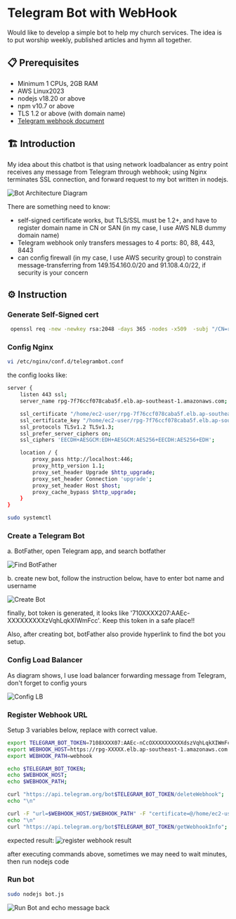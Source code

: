 # Telegram Bot with WebHook

Would like to develop a simple bot to help my church services. The idea is to put worship weekly, published articles and hymn all together. 

## 📋 Prerequisites

- Minimum 1 CPUs, 2GB RAM
- AWS Linux2023
- nodejs v18.20 or above
- npm v10.7 or above
- TLS 1.2 or above (with domain name)
- <a href='https://core.telegram.org/bots/webhooks'>Telegram webhook document</a>


## 🏗️ Introduction

My idea about this chatbot is that using network loadbalancer as entry point receives any message from Telegram through webhook; using Nginx terminates SSL connection, and forward request to my bot written in nodejs.

![Bot Architecture Diagram](./telegrambot.png)

There are something need to know:
- self-signed certificate works, but TLS/SSL must be 1.2+, and have to register domain name in CN or SAN (in my case, I use AWS NLB dummy domain name)
- Telegram webhook only transfers messages to 4 ports: 80, 88, 443, 8443
- can config firewall (in my case, I use AWS security group) to constrain message-transferring from 149.154.160.0/20 and 91.108.4.0/22, if security is your concern

## ⚙️ Instruction 

### Generate Self-Signed cert

```bash
 openssl req -new -newkey rsa:2048 -days 365 -nodes -x509  -subj "/CN=rpg-XXXXX.elb.ap-southeast-1.amazonaws.com" -keyout rpg-XXXX.elb.ap-southeast-1.amazonaws.com.key -out rpg-XXXX.elb.ap-southeast-1.amazonaws.com.crt
```

### Config Nginx

```bash
vi /etc/nginx/conf.d/telegrambot.conf 
```
the config looks like:

```bash
server {
    listen 443 ssl;
    server_name rpg-7f76ccf078caba5f.elb.ap-southeast-1.amazonaws.com;

    ssl_certificate "/home/ec2-user/rpg-7f76ccf078caba5f.elb.ap-southeast-1.amazonaws.com.crt";
    ssl_certificate_key "/home/ec2-user/rpg-7f76ccf078caba5f.elb.ap-southeast-1.amazonaws.com.key";
    ssl_protocols TLSv1.2 TLSv1.3;
    ssl_prefer_server_ciphers on;
    ssl_ciphers 'EECDH+AESGCM:EDH+AESGCM:AES256+EECDH:AES256+EDH';

    location / {
        proxy_pass http://localhost:446;
        proxy_http_version 1.1;
        proxy_set_header Upgrade $http_upgrade;
        proxy_set_header Connection 'upgrade';
        proxy_set_header Host $host;
        proxy_cache_bypass $http_upgrade;
    }
}
```
```bash
sudo systemctl 
```

### Create a Telegram Bot

a. BotFather, open Telegram app, and search botfather

![Find BotFather](./find_botfather.png)

b. create new bot, follow the instruction below, have to enter bot name and username

![Create Bot](./create_new_bot.jpg)

finally, bot token is generated, it looks like '710XXXX207:AAEc-XXXXXXXXXzVqhLqkXIWmFcc'. Keep this token in a safe place!!

Also, after creating bot, botFather also provide hyperlink to find the bot you setup.

### Config Load Balancer
As diagram shows, I use load balancer forwarding message from Telegram, don't forget to config yours

![Config LB](./elb_config_listener.png)

### Register Webhook URL

Setup 3 variables below, replace with correct value. 

```bash
export TELEGRAM_BOT_TOKEN=7108XXXX07:AAEc-nCcOXXXXXXXXXXdszVqhLqkXIWmFcc
export WEBHOOK_HOST=https://rpg-XXXXX.elb.ap-southeast-1.amazonaws.com:443
export WEBHOOK_PATH=webhook

echo $TELEGRAM_BOT_TOKEN;
echo $WEBHOOK_HOST;
echo $WEBHOOK_PATH;

curl "https://api.telegram.org/bot$TELEGRAM_BOT_TOKEN/deleteWebhook";
echo "\n"

curl -F "url=$WEBHOOK_HOST/$WEBHOOK_PATH" -F "certificate=@/home/ec2-user/rpg-XXXXX.elb.ap-southeast-1.amazonaws.com.crt" "https://api.telegram.org/bot$TELEGRAM_BOT_TOKEN/setWebhook";
echo "\n"
curl "https://api.telegram.org/bot$TELEGRAM_BOT_TOKEN/getWebhookInfo";
```
expected result:
![register webhook result](./result_config_webhook.jpg)

after executing commands above, sometimes we may need to wait minutes, then run nodejs code

### Run bot
```bash
sudo nodejs bot.js
```

![Run Bot and echo message back](./bot_final_result.png)

